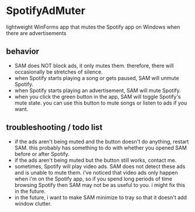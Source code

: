 # SpotifyAdMuter
lightweight WinForms app that mutes the Spotify app on Windows when there are advertisements


## behavior
- SAM does NOT block ads, it only mutes them. therefore, there will occasionally be stretches of silence.
- when Spotify starts playing a song or gets paused, SAM will unmute Spotify.
- when Spotify starts playing an advertisement, SAM will mute Spotify.
- when you click the green button in the app, SAM will toggle Spotify's mute state. you can use this button to mute songs or listen to ads if you want.


## troubleshooting / todo list
- if the ads aren't being muted and the button doesn't do anything, restart SAM. this probably has something to do with whether you opened SAM before or after Spotify.
- if the ads aren't being muted but the button still works, contact me.
- sometimes, Spotify will play video ads. SAM does not detect these ads and is unable to mute them. i've noticed that video ads only happen when i'm on the Spotify app, so if you spend long periods of time browsing Spotify then SAM may not be as useful to you. i might fix this in the future.
- in the future, i want to make SAM minimize to tray so that it doesn't add window clutter.
